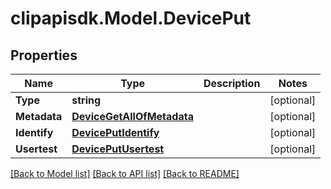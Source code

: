 # clipapisdk.Model.DevicePut

## Properties

Name | Type | Description | Notes
------------ | ------------- | ------------- | -------------
**Type** | **string** |  | [optional] 
**Metadata** | [**DeviceGetAllOfMetadata**](DeviceGetAllOfMetadata.md) |  | [optional] 
**Identify** | [**DevicePutIdentify**](DevicePutIdentify.md) |  | [optional] 
**Usertest** | [**DevicePutUsertest**](DevicePutUsertest.md) |  | [optional] 

[[Back to Model list]](../README.md#documentation-for-models) [[Back to API list]](../README.md#documentation-for-api-endpoints) [[Back to README]](../README.md)


